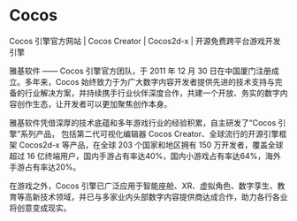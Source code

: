 # Cocos

Cocos 引擎官方网站 | Cocos Creator | Cocos2d-x | 开源免费跨平台游戏开发引擎

雅基软件 —— Cocos 引擎官方团队，于 2011 年 12 月 30 日在中国厦门注册成立。多年来，Cocos 始终致力于为广大数字内容开发者提供先进的技术支持与完备的行业解决方案，并持续携手行业伙伴深度合作，共建一个开放、务实的数字内容创作生态，让开发者可以更加聚焦创作本身。

雅基软件凭借深厚的技术底蕴和多年游戏行业的经验积累，自主研发了“Cocos 引擎”系列产品， 包括第二代可视化编辑器 Cocos Creator、全球流行的开源引擎框架 Cocos2d-x 等产品，在全球 203 个国家和地区拥有 150 万开发者，覆盖全球超过 16 亿终端用户，国内手游占有率达40%，国内小游戏占有率达64%，海外手游占有率达20%。

在游戏之外，Cocos 引擎已广泛应用于智能座舱、XR、虚拟角色、数字孪生、教育等高新技术领域，并已与多家业内头部数字内容提供商达成合作，助力各行各业将创意变成现实。
